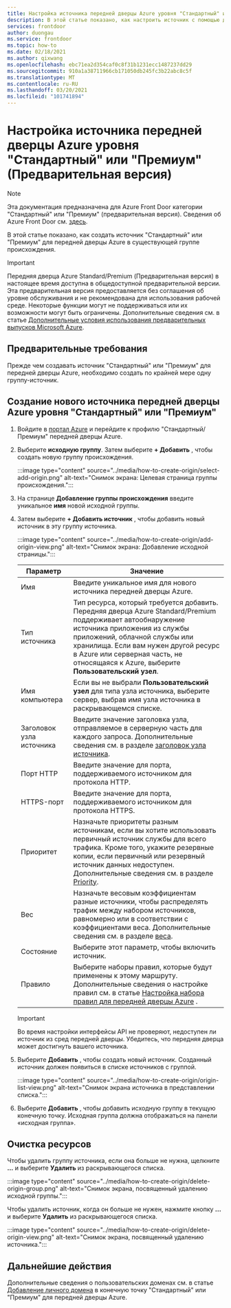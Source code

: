```yaml
---
title: Настройка источника передней дверцы Azure уровня "Стандартный" или "Премиум" (Предварительная версия)
description: В этой статье показано, как настроить источник с помощью диспетчера конечных точек.
services: frontdoor
author: duongau
ms.service: frontdoor
ms.topic: how-to
ms.date: 02/18/2021
ms.author: qixwang
ms.openlocfilehash: ebc71ea2d354caf0c8f31b1231ecc1487237dd29
ms.sourcegitcommit: 910a1a38711966cb171050db245fc3b22abc8c5f
ms.translationtype: MT
ms.contentlocale: ru-RU
ms.lasthandoff: 03/20/2021
ms.locfileid: "101741894"
---
```

# <a name="set-up-an-azure-front-door-standardpremium-preview-origin"></a>Настройка источника передней дверцы Azure уровня "Стандартный" или "Премиум" (Предварительная версия)

> [!Note]
> Эта документация предназначена для Azure Front Door категории "Стандартный" или "Премиум" (предварительная версия). Сведения об Azure Front Door см. [здесь](../front-door-overview.md).

В этой статье показано, как создать источник "Стандартный" или "Премиум" для передней дверцы Azure в существующей группе происхождения. 

> [!IMPORTANT]
> Передняя дверца Azure Standard/Premium (Предварительная версия) в настоящее время доступна в общедоступной предварительной версии.
> Эта предварительная версия предоставляется без соглашения об уровне обслуживания и не рекомендована для использования рабочей среде. Некоторые функции могут не поддерживаться или их возможности могут быть ограничены.
> Дополнительные сведения см. в статье [Дополнительные условия использования предварительных выпусков Microsoft Azure](https://azure.microsoft.com/support/legal/preview-supplemental-terms/).

## <a name="prerequisites"></a>Предварительные требования

Прежде чем создавать источник "Стандартный" или "Премиум" для передней дверцы Azure, необходимо создать по крайней мере одну группу-источник.

## <a name="create-a-new-azure-front-door-standardpremium-origin"></a>Создание нового источника передней дверцы Azure уровня "Стандартный" или "Премиум"

1. Войдите в [портал Azure](https://portal.azure.com) и перейдите к профилю "Стандартный/Премиум" передней дверцы Azure.

1. Выберите **исходную группу**. Затем выберите **+ Добавить** , чтобы создать новую группу происхождения.
   
    :::image type="content" source="../media/how-to-create-origin/select-add-origin.png" alt-text="Снимок экрана: Целевая страница группы происхождения.":::

1. На странице **Добавление группы происхождения** введите уникальное **имя** новой исходной группы.

1. Затем выберите **+ Добавить источник** , чтобы добавить новый источник в эту группу источника. 

    :::image type="content" source="../media/how-to-create-origin/add-origin-view.png" alt-text="Снимок экрана: Добавление исходной страницы.":::
  
    | Параметр | Значение |
    | --- | --- |
    | Имя | Введите уникальное имя для нового источника передней дверцы Azure. |   
    | Тип источника | Тип ресурса, который требуется добавить. Передняя дверца Azure Standard/Premium поддерживает автообнаружение источника приложения из службы приложений, облачной службы или хранилища. Если вам нужен другой ресурс в Azure или серверная часть, не относящаяся к Azure, выберите **Пользовательский узел**. |
    | Имя компьютера  | Если вы не выбрали **Пользовательский узел** для типа узла источника, выберите сервер, выбрав имя узла источника в раскрывающемся списке. |
    | Заголовок узла источника | Введите значение заголовка узла, отправляемое в серверную часть для каждого запроса. Дополнительные сведения см. в разделе [заголовок узла источника](concept-origin.md#hostheader). |
    | Порт HTTP | Введите значение для порта, поддерживаемого источником для протокола HTTP. |
    | HTTPS-порт | Введите значение для порта, поддерживаемого источником для протокола HTTPS. |
    | Приоритет | Назначьте приоритеты разным источникам, если вы хотите использовать первичный источник службы для всего трафика. Кроме того, укажите резервные копии, если первичный или резервный источник данных недоступен. Дополнительные сведения см. в разделе [Priority](concept-origin.md#priority). |
    | Вес | Назначьте весовым коэффициентам разные источники, чтобы распределять трафик между набором источников, равномерно или в соответствии с коэффициентами веса. Дополнительные сведения см. в разделе [веса](concept-origin.md#weighted). |
    | Состояние | Выберите этот параметр, чтобы включить источник. |
    | Правило | Выберите наборы правил, которые будут применены к этому маршруту. Дополнительные сведения о настройке правил см. в статье [Настройка набора правил для передней дверцы Azure](how-to-configure-rule-set.md) . | 

    > [!IMPORTANT]
    > Во время настройки интерфейсы API не проверяют, недоступен ли источник из сред передней дверцы. Убедитесь, что передняя дверца может достигнуть вашего источника.

1. Выберите **Добавить** , чтобы создать новый источник. Созданный источник должен появиться в списке источников с группой.
  
    :::image type="content" source="../media/how-to-create-origin/origin-list-view.png" alt-text="Снимок экрана источника в представлении списка.":::

1. Выберите **Добавить** , чтобы добавить исходную группу в текущую конечную точку. Исходная группа должна отображаться на панели «исходная группа».

## <a name="clean-up-resources"></a>Очистка ресурсов
Чтобы удалить группу источника, если она больше не нужна, щелкните **...** и выберите **Удалить** из раскрывающегося списка.

:::image type="content" source="../media/how-to-create-origin/delete-origin-group.png" alt-text="Снимок экрана, посвященный удалению исходной группы.":::

Чтобы удалить источник, когда он больше не нужен, нажмите кнопку **...** и выберите **Удалить** из раскрывающегося списка. 

:::image type="content" source="../media/how-to-create-origin/delete-origin-view.png" alt-text="Снимок экрана, посвященный удалению источника.":::

## <a name="next-steps"></a>Дальнейшие действия

Дополнительные сведения о пользовательских доменах см. в статье [Добавление личного домена](how-to-add-custom-domain.md) в конечную точку "Стандартный" или "Премиум" для передней дверцы Azure.
